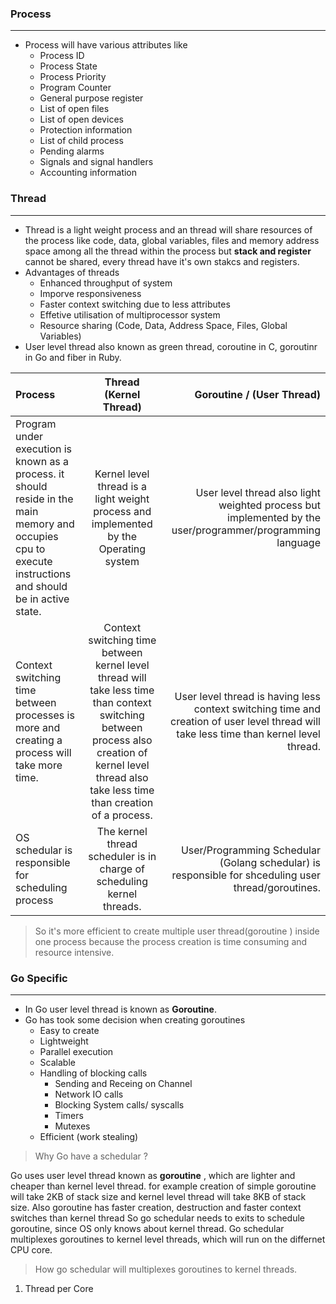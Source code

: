 
### Process
---
  - Process will have various attributes like
    - Process ID
    - Process State
    - Process Priority
    - Program Counter
    - General purpose register
    - List of open files
    - List of open devices
    - Protection information
    - List of child process
    - Pending alarms
    - Signals and signal handlers
    - Accounting information
  

### Thread
---
  - Thread is a light weight process and an thread will share resources of the process like code, data, global variables, files and memory address space among all the thread within the process but **stack and register** cannot be shared, every thread have it's own stakcs and registers.
  - Advantages of threads
    - Enhanced throughput of system
    - Imporve responsiveness
    - Faster context switching due to less attributes
    - Effetive utilisation of multiprocessor system
    - Resource sharing (Code, Data, Address Space, Files, Global Variables)
  - User level thread also known as green thread, coroutine in C, goroutinr in Go and fiber in Ruby.
  


| Process      | Thread (Kernel Thread) | Goroutine / (User Thread)     |
| :---        |    :----:   |          ---: |
| Program under execution is known as a process. it should reside in the main memory and occupies cpu to execute instructions and should be in active state. | Kernel level thread is a light weight process and implemented by the Operating system| User level thread also light weighted process but implemented by the user/programmer/programming language |
| Context switching time between processes is more and creating a process will take more time. | Context switching time between kernel level thread will take less time than context switching between process also creation of kernel level thread also take less time than creation of a process. | User level thread is having less context switching time and creation of user level thread will take less time than kernel level thread. |
| OS schedular is responsible for scheduling process | The kernel thread scheduler is in charge of scheduling kernel threads. | User/Programming Schedular (Golang schedular) is responsible for shceduling user thread/goroutines. |


> So it's more efficient to create multiple user thread(goroutine ) inside one process because the process creation is time consuming and resource intensive.

### Go Specific 
---
  - In Go user level thread is known as **Goroutine**.
  - Go has took some decision when creating goroutines
    - Easy to create
    - Lightweight
    - Parallel execution
    - Scalable
    - Handling of blocking calls
      - Sending and Receing on Channel
      - Network IO calls
      - Blocking System calls/ syscalls
      - Timers
      - Mutexes
    - Efficient (work stealing)

> Why Go have a schedular ?  

Go uses user level thread known as **goroutine** , which are lighter and cheaper than kernel level thread. for example creation of simple goroutine will take 2KB of stack size and kernel level thread will take 8KB of stack size. Also goroutine has faster creation, destruction and faster context switches than kernel thread So go schedular needs to exits to schedule goroutine, since OS only  knows about kernel thread. Go schedular multiplexes goroutines to kernel level threads, which will run on the differnet CPU core.

> How go schedular will multiplexes goroutines to kernel threads.

1. Thread per Core